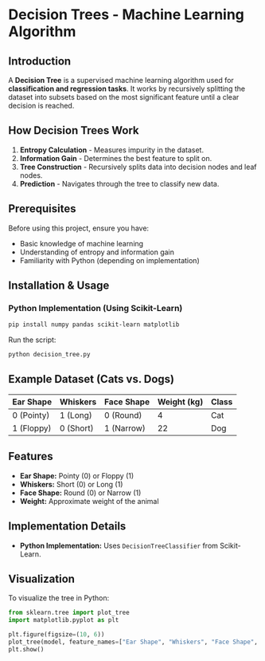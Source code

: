 # Decision Trees - Machine Learning Algorithm

## Introduction

A **Decision Tree** is a supervised machine learning algorithm used for **classification and regression tasks**. It works by recursively splitting the dataset into subsets based on the most significant feature until a clear decision is reached.

## How Decision Trees Work

1. **Entropy Calculation** - Measures impurity in the dataset.
2. **Information Gain** - Determines the best feature to split on.
3. **Tree Construction** - Recursively splits data into decision nodes and leaf nodes.
4. **Prediction** - Navigates through the tree to classify new data.

## Prerequisites

Before using this project, ensure you have:

- Basic knowledge of machine learning
- Understanding of entropy and information gain
- Familiarity with Python (depending on implementation)

## Installation & Usage

### Python Implementation (Using Scikit-Learn)

```bash
pip install numpy pandas scikit-learn matplotlib
```

Run the script:

```bash
python decision_tree.py
```
## Example Dataset (Cats vs. Dogs)

| Ear Shape  | Whiskers  | Face Shape | Weight (kg) | Class |
| ---------- | --------- | ---------- | ----------- | ----- |
| 0 (Pointy) | 1 (Long)  | 0 (Round)  | 4           | Cat   |
| 1 (Floppy) | 0 (Short) | 1 (Narrow) | 22          | Dog   |

## Features

- **Ear Shape:** Pointy (0) or Floppy (1)
- **Whiskers:** Short (0) or Long (1)
- **Face Shape:** Round (0) or Narrow (1)
- **Weight:** Approximate weight of the animal

## Implementation Details

- **Python Implementation:** Uses `DecisionTreeClassifier` from Scikit-Learn.

## Visualization

To visualize the tree in Python:

```python
from sklearn.tree import plot_tree
import matplotlib.pyplot as plt

plt.figure(figsize=(10, 6))
plot_tree(model, feature_names=["Ear Shape", "Whiskers", "Face Shape", "Weight"], class_names=["Cat", "Dog"], filled=True)
plt.show()
```



